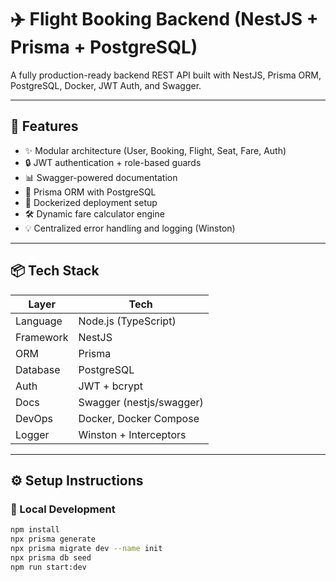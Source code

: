 # ✈️ Flight Booking Backend (NestJS + Prisma + PostgreSQL)

A fully production-ready backend REST API built with NestJS, Prisma ORM, PostgreSQL, Docker, JWT Auth, and Swagger.

---

## 🚀 Features

- ✨ Modular architecture (User, Booking, Flight, Seat, Fare, Auth)
- 🔒 JWT authentication + role-based guards
- 📊 Swagger-powered documentation
- 💾 Prisma ORM with PostgreSQL
- 🐳 Dockerized deployment setup
- 🛠️ Dynamic fare calculator engine
- 💡 Centralized error handling and logging (Winston)

---

## 📦 Tech Stack

| Layer      | Tech                          |
|------------|-------------------------------|
| Language   | Node.js (TypeScript)          |
| Framework  | NestJS                        |
| ORM        | Prisma                        |
| Database   | PostgreSQL                    |
| Auth       | JWT + bcrypt                  |
| Docs       | Swagger (nestjs/swagger)      |
| DevOps     | Docker, Docker Compose        |
| Logger     | Winston + Interceptors        |

---

## ⚙️ Setup Instructions

### 🧪 Local Development

```bash
npm install
npx prisma generate
npx prisma migrate dev --name init
npx prisma db seed
npm run start:dev
